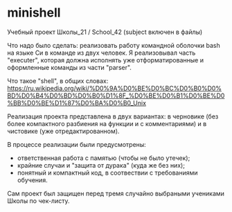 # minishell
Учебный проект Школы_21 / School_42 (subject включен в файлы)

Что надо было сделать: реализовать работу командной оболочки bash на языке Си в команде из двух человек. Я реализовывал часть "executer", которая должна исполнять уже отформатированные и оформленные команды из части "parser".

Что такое "shell", в общих словах: https://ru.wikipedia.org/wiki/%D0%9A%D0%BE%D0%BC%D0%B0%D0%BD%D0%B4%D0%BD%D0%B0%D1%8F_%D0%BE%D0%B1%D0%BE%D0%BB%D0%BE%D1%87%D0%BA%D0%B0_Unix

Реализация проекта представлена в двух вариантах: в черновике (без более компактного разбиения на функции и с комментариями) и в чистовике (уже отредактированном).

В процессе реализации были предусмотрены: 
- ответственная работа с памятью (чтобы не было утечек);
- крайние случаи и "защита от дурака" (куда же без них);
- понятный и компактный код, в соотвествии с требованиями обучения.

Сам проект был защищен перед тремя случайно выбраными учениками Школы по чек-листу.
